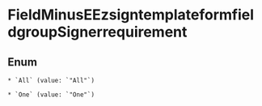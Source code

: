 
# FieldMinusEEzsigntemplateformfieldgroupSignerrequirement

## Enum


    * `All` (value: `"All"`)

    * `One` (value: `"One"`)



